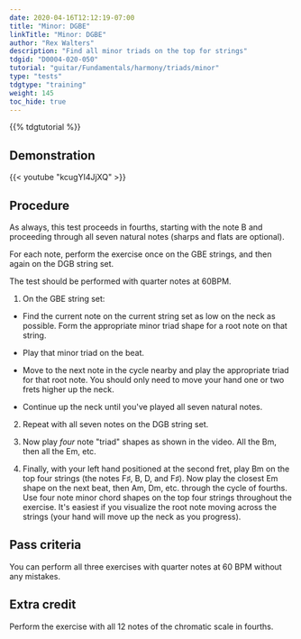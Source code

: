 ```yaml
---
date: 2020-04-16T12:12:19-07:00
title: "Minor: DGBE"
linkTitle: "Minor: DGBE"
author: "Rex Walters"
description: "Find all minor triads on the top for strings"
tdgid: "D0004-020-050"
tutorial: "guitar/Fundamentals/harmony/triads/minor"
type: "tests"
tdgtype: "training"
weight: 145
toc_hide: true
---
```


{{% tdgtutorial %}}

## Demonstration

{{< youtube "kcugYI4JjXQ" >}}

## Procedure

As always, this test proceeds in fourths, starting with the note B and proceeding through all seven natural notes (sharps and flats are optional).

For each note, perform the exercise once on the GBE strings, and then again on the DGB string set.

The test should be performed with quarter notes at 60BPM.

1. On the GBE string set:

  * Find the current note on the current string set as low on the neck as possible. Form the appropriate minor triad shape for a root note on that string.

  * Play that minor triad on the beat.

  * Move to the next note in the cycle nearby and play the appropriate triad for that root note. You should only need to move your hand one or two frets higher up the neck.

  * Continue up the neck until you've played all seven natural notes.

2. Repeat with all seven notes on the DGB string set.

3. Now play *four* note "triad" shapes as shown in the video. All the Bm, then all
   the Em, etc.

4. Finally, with your left hand positioned at the second fret, play Bm on the
   top four strings (the notes F&sharp;, B, D, and F&sharp;). Now play the
   closest Em shape on the next beat, then Am, Dm, etc. through the cycle of
   fourths. Use four note minor chord shapes on the top four strings throughout
   the exercise. It's easiest if you visualize the root note moving across the
   strings (your hand will move up the neck as you progress).


## Pass criteria

You can perform all three exercises with quarter notes at 60 BPM without any mistakes.

## Extra credit

Perform the exercise with all 12 notes of the chromatic scale in fourths.

